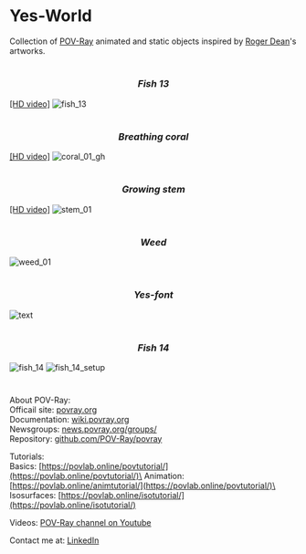 # Yes-World

Collection of [POV-Ray](http://www.povray.org/) animated and static objects inspired by [Roger Dean](https://www.rogerdean.com/)'s artworks.
#
<em>
<h3 align="center">Fish 13</h1>
</em>

[[HD video]](https://www.youtube.com/watch?v=NvTMP3XGKms)
![fish_13](https://user-images.githubusercontent.com/6688301/222197703-93c2b769-26f4-47d7-bbd0-684897cb46ac.png)
# 
<em>
<h3 align="center">Breathing coral</h1>
</em>

[[HD video]](https://www.youtube.com/watch?v=Xfp7ocJBziQ)
![coral_01_gh](https://user-images.githubusercontent.com/6688301/220755186-1d8c2540-10c0-40a5-a33d-b13ae04dc0c4.png)
#
<em>
<h3 align="center">Growing stem</h1>
</em>

[[HD video]](https://www.youtube.com/watch?v=OWSPI5r5Msc)
![stem_01](https://user-images.githubusercontent.com/6688301/222200243-58a37569-a73b-40f8-9144-78ec15f6dc91.png)
#
<em>
<h3 align="center">Weed</h1>
</em>

![weed_01](https://user-images.githubusercontent.com/6688301/222200448-490bac68-4eda-446a-9107-759fb9ac8334.png)
#
<em>
<h3 align="center">Yes-font</h1>
</em>

![text](https://user-images.githubusercontent.com/6688301/221582713-fdd4b8b7-da65-4e9a-a57c-b8c28756db38.png)
#
<em>
<h3 align="center">Fish 14</h1>
</em>

![fish_14](https://user-images.githubusercontent.com/6688301/222188821-aa866718-8e42-429f-a4b0-33a461dcd3d6.png)
![fish_14_setup](https://user-images.githubusercontent.com/6688301/222195357-e14de6a0-a441-441e-ae99-1f03e91b8bd1.png)
#
About POV-Ray:\
Officail site: [povray.org](http://www.povray.org)\
Documentation: [wiki.povray.org](https://wiki.povray.org/content/Documentation:Contents)\
Newsgroups: [news.povray.org/groups/](https://news.povray.org/groups/)\
Repository: [github.com/POV-Ray/povray](https://github.com/POV-Ray/povray)

Tutorials:\
Basics: [https://povlab.online/povtutorial/](https://povlab.online/povtutorial/)\
Animation: [https://povlab.online/animtutorial/](https://povlab.online/povtutorial/)\
Isosurfaces: [https://povlab.online/isotutorial/](https://povlab.online/isotutorial/)

Videos: [POV-Ray channel on Youtube](https://www.youtube.com/playlist?list=PL_L-Rlt-OWoJm6HN9t-hxXRk-b6SONXbJ)

Contact me at: [LinkedIn](https://www.linkedin.com/in/sergey-yanenko-57b21a96/)
